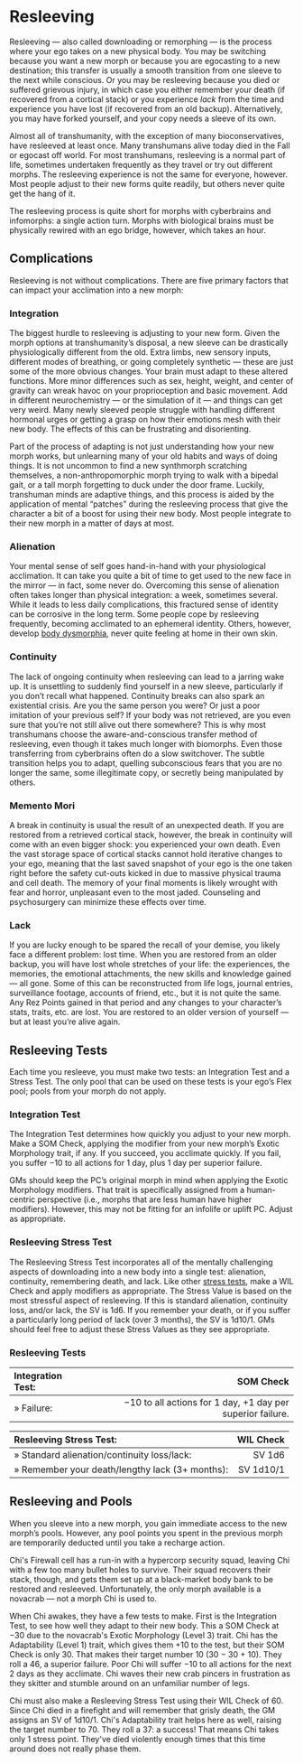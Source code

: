 # Resleeving

Resleeving — also called downloading or remorphing — is the process where your ego takes on a new physical body. You may be switching because you want a new morph or because you are egocasting to a new destination; this transfer is usually a smooth transition from one sleeve to the next while conscious. Or you may be resleeving because you died or suffered grievous injury, in which case you either remember your death (if recovered from a cortical stack) or you experience _lack_ from the time and experience you have lost (if recovered from an old backup). Alternatively, you may have forked yourself, and your copy needs a sleeve of its own.

Almost all of transhumanity, with the exception of many bioconservatives, have resleeved at least once. Many transhumans alive today died in the Fall or egocast off world. For most transhumans, resleeving is a normal part of life, sometimes undertaken frequently as they travel or try out different morphs. The resleeving experience is not the same for everyone, however. Most people adjust to their new forms quite readily, but others never quite get the hang of it.

The resleeving process is quite short for morphs with cyberbrains and infomorphs: a single action turn. Morphs with biological brains must be physically rewired with an ego bridge, however, which takes an hour.

## Complications

Resleeving is not without complications. There are five primary factors that can impact your acclimation into a new morph:

### Integration

The biggest hurdle to resleeving is adjusting to your new form. Given the morph options at transhumanity’s disposal, a new sleeve can be drastically physiologically different from the old. Extra limbs, new sensory inputs, different modes of breathing, or going completely synthetic — these are just some of the more obvious changes. Your brain must adapt to these altered functions. More minor differences such as sex, height, weight, and center of gravity can wreak havoc on your proprioception and basic movement. Add in different neurochemistry — or the simulation of it — and things can get very weird. Many newly sleeved people struggle with handling different hormonal urges or getting a grasp on how their emotions mesh with their new body. The effects of this can be frustrating and disorienting.

Part of the process of adapting is not just understanding how your new morph works, but unlearning many of your old habits and ways of doing things. It is not uncommon to find a new synthmorph scratching themselves, a non-anthropomorphic morph trying to walk with a bipedal gait, or a tall morph forgetting to duck under the door frame. Luckily, transhuman minds are adaptive things, and this process is aided by the application of mental “patches” during the resleeving process that give the character a bit of a boost for using their new body. Most people integrate to their new morph in a matter of days at most.

### Alienation

Your mental sense of self goes hand-in-hand with your physiological acclimation. It can take you quite a bit of time to get used to the new face in the mirror — in fact, some never do. Overcoming this sense of alienation often takes longer than physical integration: a week, sometimes several. While it leads to less daily complications, this fractured sense of identity can be corrosive in the long term. Some people cope by resleeving frequently, becoming acclimated to an ephemeral identity. Others, however, develop [body dysmorphia](../12/20-disorders.md#body-dysmorphia), never quite feeling at home in their own skin.

### Continuity

The lack of ongoing continuity when resleeving can lead to a jarring wake up. It is unsettling to suddenly find yourself in a new sleeve, particularly if you don’t recall what happened. Continuity breaks can also spark an existential crisis. Are you the same person you were? Or just a poor imitation of your previous self? If your body was not retrieved, are you even sure that you’re not still alive out there somewhere? This is why most transhumans choose the aware-and-conscious transfer method of resleeving, even though it takes much longer with biomorphs. Even those transferring from cyberbrains often do a slow switchover. The subtle transition helps you to adapt, quelling subconscious fears that you are no longer the same, some illegitimate copy, or secretly being manipulated by others.

### Memento Mori

A break in continuity is usual the result of an unexpected death. If you are restored from a retrieved cortical stack, however, the break in continuity will come with an even bigger shock: you experienced your own death. Even the vast storage space of cortical stacks cannot hold iterative changes to your ego, meaning that the last saved snapshot of your ego is the one taken right before the safety cut-outs kicked in due to massive physical trauma and cell death. The memory of your final moments is likely wrought with fear and horror, unpleasant even to the most jaded. Counseling and psychosurgery can minimize these effects over time.

### Lack

If you are lucky enough to be spared the recall of your demise, you likely face a different problem: lost time. When you are restored from an older backup, you will have lost whole stretches of your life: the experiences, the memories, the emotional attachments, the new skills and knowledge gained — all gone. Some of this can be reconstructed from life logs, journal entries, surveillance footage, accounts of friend, etc., but it is not quite the same. Any Rez Points gained in that period and any changes to your character’s stats, traits, etc. are lost. You are restored to an older version of yourself — but at least you’re alive again.

## Resleeving Tests

Each time you resleeve, you must make two tests: an Integration Test and a Stress Test. The only pool that can be used on these tests is your ego’s Flex pool; pools from your morph do not apply.

### Integration Test

The Integration Test determines how quickly you adjust to your new morph. Make a SOM Check, applying the modifier from your new morph’s Exotic Morphology trait, if any. If you succeed, you acclimate quickly. If you fail, you suffer −10 to all actions for 1 day, plus 1 day per superior failure.

GMs should keep the PC’s original morph in mind when applying the Exotic Morphology modifiers. That trait is specifically assigned from a human-centric perspective (i.e., morphs that are less human have higher modifiers). However, this may not be fitting for an infolife or uplift PC. Adjust as appropriate.

### Resleeving Stress Test

The Resleeving Stress Test incorporates all of the mentally challenging aspects of downloading into a new body into a single test: alienation, continuity, remembering death, and lack. Like other [stress tests](../12/23-stressful-situations.md), make a WIL Check and apply modifiers as appropriate. The Stress Value is based on the most stressful aspect of resleeving. If this is standard alienation, continuity loss, and/or lack, the SV is 1d6. If you remember your death, or if you suffer a particularly long period of lack (over 3 months), the SV is 1d10/1. GMs should feel free to adjust these Stress Values as they see appropriate.

<!-- CLEANED blockquote class="table" -->

### Resleeving Tests

| **Integration Test:**                |                                                  SOM Check |
| :----------------------------------- | ---------------------------------------------------------: |
| <!-- CLEANED div class="indent" -->» Failure:<!-- CLEANED /div --> | −10 to all actions for 1 day, +1 day per superior failure. |

| **Resleeving Stress Test:**                                               | WIL Check |
| :------------------------------------------------------------------------ | --------: |
| <!-- CLEANED div class="indent" -->» Standard alienation/continuity loss/lack:<!-- CLEANED /div -->     |    SV 1d6 |
| <!-- CLEANED div class="indent" -->» Remember your death/lengthy lack (3+ months):<!-- CLEANED /div --> | SV 1d10/1 |

<!-- CLEANED /blockquote -->

## Resleeving and Pools

When you sleeve into a new morph, you gain immediate access to the new morph’s pools. However, any pool points you spent in the previous morph are temporarily deducted until you take a recharge action.

<!-- CLEANED blockquote -->

Chi's Firewall cell has a run-in with a hypercorp security squad, leaving Chi with a few too many bullet holes to survive. Their squad recovers their stack, though, and gets them set up at a black-market body bank to be restored and resleeved. Unfortunately, the only morph available is a novacrab — not a morph Chi is used to.

When Chi awakes, they have a few tests to make. First is the Integration Test, to see how well they adapt to their new body. This a SOM Check at −30 due to the novacrab's Exotic Morphology (Level 3) trait. Chi has the Adaptability (Level 1) trait, which gives them +10 to the test, but their SOM Check is only 30. That makes their target number 10 (30 − 30 + 10). They roll a 46, a superior failure. Poor Chi will suffer −10 to all actions for the next 2 days as they acclimate. Chi waves their new crab pincers in frustration as they skitter and stumble around on an unfamiliar number of legs.

Chi must also make a Resleeving Stress Test using their WIL Check of 60. Since Chi died in a firefight and will remember that grisly death, the GM assigns an SV of 1d10/1. Chi's Adaptability trait helps here as well, raising the target number to 70. They roll a 37: a success! That means Chi takes only 1 stress point. They've died violently enough times that this time around does not really phase them.

<!-- CLEANED /blockquote -->
